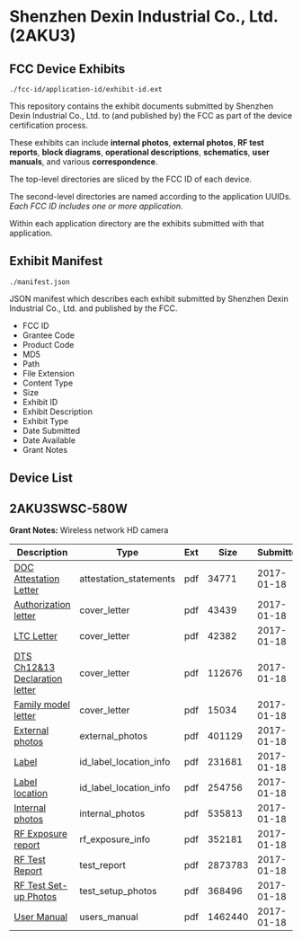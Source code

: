 # Shenzhen Dexin Industrial Co., Ltd. (2AKU3)
## FCC Device Exhibits

```
./fcc-id/application-id/exhibit-id.ext
```

This repository contains the exhibit documents submitted by Shenzhen Dexin Industrial Co., Ltd. to (and published by) the FCC as part of the device certification process.

These exhibits can include **internal photos**, **external photos**, **RF test reports**, **block diagrams**, **operational descriptions**, **schematics**, **user manuals**, and various **correspondence**.

The top-level directories are sliced by the FCC ID of each device.

The second-level directories are named according to the application UUIDs. *Each FCC ID includes one or more application.*

Within each application directory are the exhibits submitted with that application. 

## Exhibit Manifest

```
./manifest.json
```

JSON manifest which describes each exhibit submitted by Shenzhen Dexin Industrial Co., Ltd. and published by the FCC.

- FCC ID
- Grantee Code
- Product Code
- MD5
- Path
- File Extension
- Content Type
- Size
- Exhibit ID
- Exhibit Description
- Exhibit Type
- Date Submitted
- Date Available
- Grant Notes

## Device List
## 2AKU3SWSC-580W
**Grant Notes:** Wireless network HD camera

| Description | Type | Ext | Size | Submitted | Available |
| ----------- | ---- | --- | ---- | --------- | --------- |
| [DOC Attestation Letter](2AKU3SWSC-580W/ec8322d06ce472cf9090c7a930cd1970/3262992.pdf) | attestation_statements | pdf | 34771 | 2017-01-18 | 2017-01-18 |
| [Authorization letter](2AKU3SWSC-580W/ec8322d06ce472cf9090c7a930cd1970/3262994.pdf) | cover_letter | pdf | 43439 | 2017-01-18 | 2017-01-18 |
| [LTC Letter](2AKU3SWSC-580W/ec8322d06ce472cf9090c7a930cd1970/3262995.pdf) | cover_letter | pdf | 42382 | 2017-01-18 | 2017-01-18 |
| [DTS Ch12&13 Declaration letter](2AKU3SWSC-580W/ec8322d06ce472cf9090c7a930cd1970/3262996.pdf) | cover_letter | pdf | 112676 | 2017-01-18 | 2017-01-18 |
| [Family model letter](2AKU3SWSC-580W/ec8322d06ce472cf9090c7a930cd1970/3262997.pdf) | cover_letter | pdf | 15034 | 2017-01-18 | 2017-01-18 |
| [External photos](2AKU3SWSC-580W/ec8322d06ce472cf9090c7a930cd1970/3262998.pdf) | external_photos | pdf | 401129 | 2017-01-18 | 2017-01-18 |
| [Label](2AKU3SWSC-580W/ec8322d06ce472cf9090c7a930cd1970/3262999.pdf) | id_label_location_info | pdf | 231681 | 2017-01-18 | 2017-01-18 |
| [Label location](2AKU3SWSC-580W/ec8322d06ce472cf9090c7a930cd1970/3263000.pdf) | id_label_location_info | pdf | 254756 | 2017-01-18 | 2017-01-18 |
| [Internal photos](2AKU3SWSC-580W/ec8322d06ce472cf9090c7a930cd1970/3263001.pdf) | internal_photos | pdf | 535813 | 2017-01-18 | 2017-01-18 |
| [RF Exposure report](2AKU3SWSC-580W/ec8322d06ce472cf9090c7a930cd1970/3263003.pdf) | rf_exposure_info | pdf | 352181 | 2017-01-18 | 2017-01-18 |
| [RF Test Report](2AKU3SWSC-580W/ec8322d06ce472cf9090c7a930cd1970/3263005.pdf) | test_report | pdf | 2873783 | 2017-01-18 | 2017-01-18 |
| [RF Test Set-up Photos](2AKU3SWSC-580W/ec8322d06ce472cf9090c7a930cd1970/3263006.pdf) | test_setup_photos | pdf | 368496 | 2017-01-18 | 2017-01-18 |
| [User Manual](2AKU3SWSC-580W/ec8322d06ce472cf9090c7a930cd1970/3263007.pdf) | users_manual | pdf | 1462440 | 2017-01-18 | 2017-01-18 |
